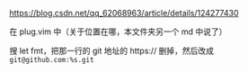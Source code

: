 https://blog.csdn.net/qq_62068963/article/details/124277430

在 plug.vim 中（关于位置在哪，本文件夹另一个 md 中说了）

搜 let fmt，把那一行的 git 地址的 https:// 删掉，然后改成 `git@github.com:%s.git`

